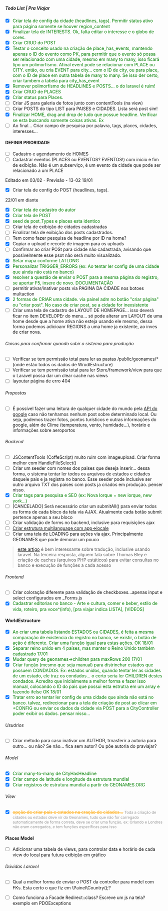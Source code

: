 ##### Todo List | Pra Viajar
- [x] <span style="color: green">Criar tela de config da cidade (headlines, tags). Permitir status ativo para página somente se houver region_content</span>
- [x] <span style="color: green">Finalizar tela de INTERESTS. Ok, falta editar o interesse e o globo de cores.</span>
- [x] <span style="color: green">Criar CRUD do POST</span>
- [x] <span style="color: green">Testar o conceito usado na criação de place_has_events, mantendo apenas o ID do evento como PK, para permitir que o evento só possa ser relacionado com uma cidade, mesmo em many to many,
isso ficará tipo um polimorfismo. Afinal event pode se relacionar com PLACE ou CITY. então, ou cria EVENT para city... com o ID de city, ou para place, com o ID de place em outra tabela de many to many. Se isso der certo, criar tambem a tabela para city_has_event</span>
- [x] <span style="color: green">Remover polimorfismo de HEADLINES e POSTS... o do laravel é ruim!</span>
- [x] <span style="color: green">Criar CRUD de PLACES</span>
- [x] <span style="color: green">Criar status para Places.</span> 
- [ ] Criar JS para galeria de fotos junto com contentTools (na view)
- [ ] Criar POSTS do tipo LIST para PAISES e CIDADES. Lista será post sim!
- [x] <span style="color: green">Finalizar HOME, drag and drop de tudo que possue headline. Verificar se esta buscando somente coisas ativas. Ex</span>
- [ ] Ao final... Criar campo de pesquisa por palavra, tags, places, cidades, interesses...

#### DEFINIR PRIORIDADE
- [ ] Cadastro e agendamento de HOMES
- [ ] Cadastrar eventos (PLACES ou EVENTOS? EVENTOS!) com inicio e fim de exibição. Não é um subserviço, é um evento da cidade que pode ser relacionado a um PLACE

Editado em 03/02 - Previsão - 13-02
19/01
-[x] Criar tela de config do POST (headlines, tags).

22/01 em diante
- [x] <span style="color: green">Criar tela de cadastro do autor</span>
- [x] <span style="color: green">Criar tela de POST</span>
- [x] <span style="color: green">seed de post_Types e places esta identico</span>
- [ ] Criar tela de exibição de cidades cadastradas
- [ ] Finalizar tela de exibição dos posts cadastrados.
- [ ] Tem como fazer pesquisa de headline por ID na home?
- [x] Copiar o upload e recorte de imagem para os uploads
- [ ] Confirmar ao criar POSt para cidade não cadastrada, avisando que possivelmente esse psot não será muito visualizado.
- [x] <span style="color: green">Setar mapa conforme LATLONG</span>
- [x] <span style="color: green">Personalizar TRIGGER_ERRORS (ex: Ao tentar ler config de uma cidade que
ainda não está no banco)</span>
- [x] <span style="color: green">resolver a questão de enviar o POST para a mesma página do registro, se apertar F5, insere de novo.
DOCUMENTAÇÃO</span>
- [ ] permitir ativar/inativar posts via PAGINA DA CIDADE nos botoes multaction
- [x] <span style="color: green">2 formas de CRIAR uma cidade. via painel adm no botão "criar página" ou "criar post". No caso de criar post, se a cidade for inexsistente</span>
- [ ] Criar uma tela de cadastro de LAYOUT DE HOMEPAGE... isso deverá ficar no item DEVELOPEr do menu... só pode alterar um LAYOUT de uma home desde que a home ativa não esteja usando ele mesmo, dessa forma podemos adicioanr REGIONS a uma home ja existente, ao inves de criar nova.
###### Coisas para confirmar quando subir o sistema para produção

-[ ] Verificar se tem permissão total para ler as pastas /public/geonames/* (onde estão todos os dados de WrodlEstructure)
-[ ] Verificar se tem permissão total para ler Store/framework/view para que o Laravel possa dar um clear cache nas views
-[ ] layoutar página de erro 404
###### Propostas

-[ ] É possível fazer uma leitura de qualquer cidade do mundo pela [API do google](https://developers.google.com/places/web-service/) caso
não tenhamos nenhum post sobre determinado local. Ou seja, podemos trazer fotos, pontos turísticos e outras informações do google, além de Clime (temperatura, vento, humidade...), horário e informações sobre aeroportos

###### Backend

-[ ] JSContentTools (CoffeScript) muito ruim com imageupload. Criar forma melhor com HandleFileSelect()
-[ ] Criar um seeder com nomes dos paises que deseja inserir... dessa forma, o sistema tentar ler todos os arquivos de estados e cidades daquele pais e ja registra no banco. Esse seeder pode inclusive ser outro arquivo TXT dos paises com posts ja criados em produção. penser nisso.
-[x] <span style="color: green">Criar tags para pesquisa e SEO (ex: Nova 
Iorque = new iorque, new york...)</span>
-[ ] [CANCELADO] Será necessário criar um submitAll() para enviar todos os forms de cada bloco da tela via AJAX. Atualmente cada botão submit pertence apenas a seu bloco
-[ ] Criar validação de forms no backend, inclusive para requisições ajax
-[ ] [Criar estrutura multilanguage com app->locale](http://stackoverflow.com/questions/25082154/how-to-create-multilingual-translated-routes-in-laravel)
- [ ] Criar uma tela de LOADING para ações via ajax. Principalmente GEONAMES que 
pode demorar um pouco
> [este artigo](http://stackoverflow.com/questions/19249159/best-practice-multi-language-website) é bem interessante sobre tradução, inclusive usando laravel. Na terceira resposta, alguem fala sobre Thomas Bley e criação de caches (arquivos PHP estáticos) para evitar consultas no banco e execução de funções a cada acesso
###### Frontend
- [ ] Criar coloração diferente para validação de checkboxes...apenas input e select configurados em _Forms.js
- [x] <span style="color: green">Cadastrar editorias no banco - Arte e cultura, comer e beber, estilo de vida, roteiro, pra voce^(info), [pra viajar indica LISTA], [VIDEOS]</span>
#### WorldEstructure 

- [x] <span style="color: green">Ao criar uma tabela listando ESTADOS ou CIDADES, é feita 
a mesma comparação de existencia do registro no banco, se existir, o botão de ação é 
diferente. Criar uma função igual para estas ações. OK 18/01</span>
- [x] <span style="color: green">Separar reino unido em 4 países, mas manter o Reino Unido também cadastrado 17/01</span>
- [x] <span style="color: green">Mudar query de geonames->children para maxRows 200 17/01</span>
- [x] <span style="color: green">Criar função (mesmo que seja manual) para distrinchar 
estados que possuem CONDADOS. Ex: estados unidos, quando tentar ler as cidades de um 
estado, ele traz os condados... o certo seria ler CHILDREN destes condados. 
Acredito que inicialmente a melhor forma e fazer isso manual, colocando o ID do pais 
que possui esta estrutra em um array e fazendo ifelse OK 18/01</span>
- [x] <span style="color: green">Tratar erro ao tentar ler config de uma cidade que ainda não está no banco.
talvez, redirecionar para a tela de criação de post ao clicar em +CONFIG ou enviar
os dados da cidade via POST para a CityController poder exibir os dados. pensar nisso...</span>

###### Usuários

- [ ] Criar método para caso inativar um AUTHOR, trnasferir a autoria para outro... ou não? Se não... fica sem autor? Ou põe autoria do praviajar? 

###### Model

-[x] <span style="color: green">Criar many-to-many de CityHasHeadline</span>
-[x] <span style="color: green">Criar campo de latitude e longitude da estrutura 
mundial</span>
-[x] <span style="color: green">Criar registros de estrutura mundial a partir do 
GEONAMES.ORG</span>

###### View
-[x] <span style="color: orange; text-decoration: line-through;">opção de criar pais 
e estados na cração de cidades...</span> <span style="font-size: 12px; color: #999;">Toda a criação 
de cidades ou estados deve vir do Geonames, tudo que não for carregado automaticamente 
de forma correta, deve se criar uma função, ex: Orlando e Londres não eram carregados, 
e tem funções específicas para isso</span>


#### Places Model
-[ ] Adicionar uma tabela de views, para controlar data e horário de cada view do local para futura exibição em gráfico

###### Dúvidas Laravel
-[ ] Qual a melhor forma de enviar o POST da controller para model com FKs. Esta certo o que fiz em \Painel\Country();?
-[ ] Como funciona a Facade Redirect::class? Escreve um js na tela? exemplo em PDOExceptions


